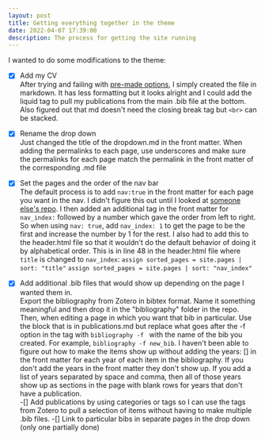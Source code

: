 ```yaml
---
layout: post
title: Getting everything together in the theme
date: 2022-04-07 17:39:00
description: The process for getting the site running
---
```


I wanted to do some modifications to the theme:

-[x] Add my CV
<br>After trying and failing with [pre-made options](https://github.com/elipapa/markdown-cv), I simply created the file in markdown. It has less formatting but it looks alright and I could add the liquid tag to pull my publications from the main .bib file at the bottom. Also figured out that md doesn't need the closing break tag but `<br>` can be stacked.
-[x] Rename the drop down
<br>Just changed the title of the dropdown.md in the front matter. When adding the permalinks to each page, use underscores and make sure the permalinks for each page match the permalink in the front matter of the corresponding .md file 
-[x] Set the pages and the order of the nav bar
<br>The default process is to add `nav:true` in the front matter for each page you want in the nav. I didn't figure this out until I looked at [someone else's repo](https://github.com/rohandebsarkar/rohandebsarkar.github.io). I then added an additional tag in the front matter for `nav_index:` followed by a number which gave the order from left to right. So when using `nav: true`, add  `nav_index: 1` to get the page to be the first and increase the number by 1 for the rest. I also had to add this to the header.html file so that it wouldn't do the default behavior of doing it by alphabetical order. This is in line 48 in the header.html file where `title` is changed to `nav_index`:
`assign sorted_pages = site.pages | sort: "title"`
`assign sorted_pages = site.pages | sort: "nav_index"` 
-[x] Add additional .bib files that would show up depending on the page I wanted them in.<br>
Export the bibliography from Zotero in bibtex format. Name it something meaningful and then drop it in the "bibliography" folder in the repo. Then, when editing a page in which you want that bib in particular. Use the block that is in publications.md but replace what goes after the -f option in the tag with `bibliography -f ` with the name of the bib you created. For example, `bibliography -f new_bib`. I haven't been able to figure out how to make the items show up without adding the years: [] in the front matter for each year of each item in the bibliography. If you don't add the years in the front matter they don't show up. If you add a list of years separated by space and comma, then all of those years show up as sections in the page with blank rows for years that don't have a publication. <br>
-[] Add publications by using categories or tags so I can use the tags from Zotero to pull a selection of items without having to make multiple .bib files.
-[] Link to particular bibs in separate pages in the drop down (only one partially done)



